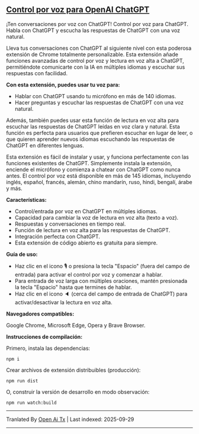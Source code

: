 ## [Control por voz para OpenAI ChatGPT](https://chrome.google.com/webstore/detail/baahncfnjojaofhdmdfkpeadigoemkif)

¡Ten conversaciones por voz con ChatGPT! Control por voz para ChatGPT. Habla con ChatGPT y escucha las respuestas de ChatGPT con una voz natural.

Lleva tus conversaciones con ChatGPT al siguiente nivel con esta poderosa extensión de Chrome totalmente personalizable. Esta extensión añade funciones avanzadas de control por voz y lectura en voz alta a ChatGPT, permitiéndote comunicarte con la IA en múltiples idiomas y escuchar sus respuestas con facilidad.

**Con esta extensión, puedes usar tu voz para:**
* Hablar con ChatGPT usando tu micrófono en más de 140 idiomas.
* Hacer preguntas y escuchar las respuestas de ChatGPT con una voz natural.

Además, también puedes usar esta función de lectura en voz alta para escuchar las respuestas de ChatGPT leídas en voz clara y natural. Esta función es perfecta para usuarios que prefieren escuchar en lugar de leer, o que quieren aprender nuevos idiomas escuchando las respuestas de ChatGPT en diferentes lenguas.

Esta extensión es fácil de instalar y usar, y funciona perfectamente con las funciones existentes de ChatGPT. Simplemente instala la extensión, enciende el micrófono y comienza a chatear con ChatGPT como nunca antes. El control por voz está disponible en más de 145 idiomas, incluyendo inglés, español, francés, alemán, chino mandarín, ruso, hindi, bengalí, árabe y más.

**Características:**
* Control/entrada por voz en ChatGPT en múltiples idiomas.
* Capacidad para cambiar la voz de lectura en voz alta (texto a voz).
* Respuestas y conversaciones en tiempo real.
* Función de lectura en voz alta para las respuestas de ChatGPT.
* Integración perfecta con ChatGPT.
* Esta extensión de código abierto es gratuita para siempre.

**Guía de uso:**
* Haz clic en el icono 🎙️ o presiona la tecla "Espacio" (fuera del campo de entrada) para activar el control por voz y comenzar a hablar.
* Para entrada de voz larga con múltiples oraciones, mantén presionada la tecla "Espacio" hasta que termines de hablar.
* Haz clic en el icono 🔈 (cerca del campo de entrada de ChatGPT) para activar/desactivar la lectura en voz alta.

**Navegadores compatibles:**

Google Chrome, Microsoft Edge, Opera y Brave Browser.

**Instrucciones de compilación:**

Primero, instala las dependencias:
```console
npm i
```

Crear archivos de extensión distribuibles (producción): 

```console
npm run dist
```

O, construir la versión de desarrollo en modo observación:

```console
npm run watch:build
```


---

Tranlated By [Open Ai Tx](https://github.com/OpenAiTx/OpenAiTx) | Last indexed: 2025-09-29

---
